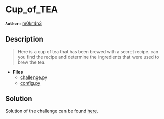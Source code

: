 # Cup_of_TEA

**`Author:`** [m0kr4n3](https://github.com/m0kr4n3)

## Description

> Here is a cup of tea that has been brewed with a secret recipe.
> can you find the recipe and determine the ingredients that were
> used to brew the tea.





- **Files** 
 	- [challenge.py](./challenge/challenge.py)
	- [config.py](./challenge/config.py)

## Solution
Solution of the challenge can be found [here](solution/).
